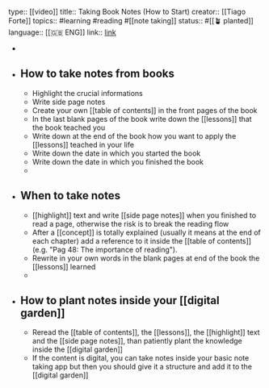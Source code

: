 type:: [[video]] 
title:: Taking Book Notes (How to Start)
creator:: [[Tiago Forte]] 
topics:: #learning #reading #[[note taking]]
status:: #[[🪴 planted]]
language:: [[🇬🇧 ENG]]
link:: [link](https://www.youtube.com/watch?v=fES9ZrLXY9s&ab_channel=TiagoForte)

-
- ## How to take notes from books
	- Highlight the crucial informations
	- Write side page notes
	- Create your own [[table of contents]] in the front pages of the book
	- In the last blank pages of the book write down the [[lessons]] that the book teached you
	- Write down at the end of the book how you want to apply the [[lessons]] teached in your life
	- Write down the date in which you started the book
	- Write down the date in which you finished the book
	-
- ## When to take notes
	- [[highlight]] text and write [[side page notes]] when you finished to read a page, otherwise the risk is to break the reading flow
	- After a [[concept]] is totally explained (usually it means at the end of each chapter) add a reference to it inside the [[table of contents]] (e.g. "Pag 48: The importance of reading").
	- Rewrite in your own words in the blank pages at end of the book the [[lessons]] learned
	-
- ## How to plant notes inside your [[digital garden]]
	- Reread the [[table of contents]], the [[lessons]], the [[highlight]] text and the [[side page notes]], than patiently plant the knowledge inside the [[digital garden]]
	- If the content is digital, you can take notes inside your basic note taking app but then you should give it a structure and add it to the [[digital garden]]